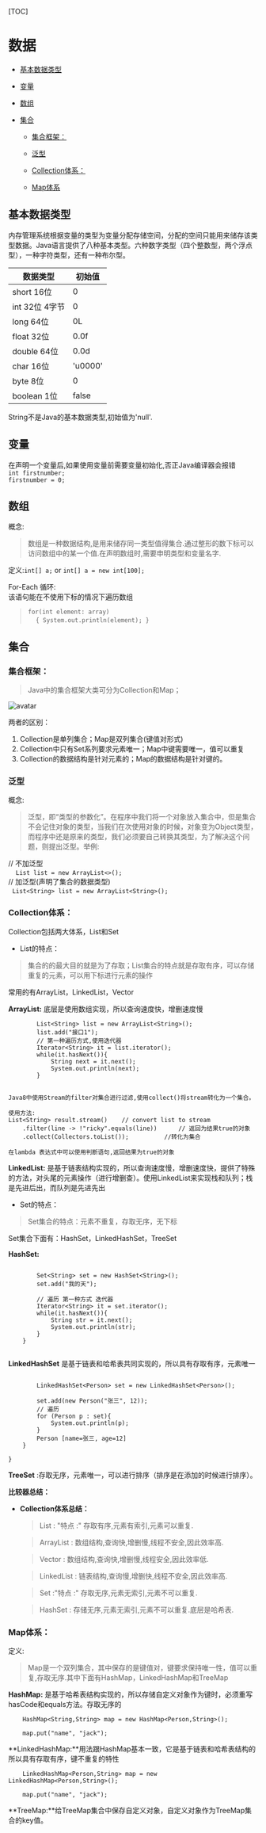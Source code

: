 [TOC]



# **数据**
* [基本数据类型](#基本数据类型)

* [变量](#变量)

* [数组](#数组)

* [集合](#集合)

    * [集合框架：](#集合框架：)

    * [泛型](#泛型)

    * [Collection体系：](#Collection体系：)

    * [Map体系](#Map体系)
## 基本数据类型
内存管理系统根据变量的类型为变量分配存储空间，分配的空间只能用来储存该类型数据。Java语言提供了八种基本类型。六种数字类型（四个整数型，两个浮点型），一种字符类型，还有一种布尔型。


 | 数据类型 | 初始值 |
 | --- | ---|
 |  short 16位|0 |
 | int 32位 4字节|0
 | long 64位|0L
 | float 32位|0.0f
 | double 64位|0.0d
 | char 16位|'u0000'
 | byte 8位|0
 | boolean 1位|false

String不是Java的基本数据类型,初始值为'null'.

## 变量
在声明一个变量后,如果使用变量前需要变量初始化,否正Java编译器会报错</br>
`int firstnumber;`</br>
`firstnumber = 0;`
## 数组
概念: 
> 数组是一种数据结构,是用来储存同一类型值得集合.通过整形的数下标可以访问数组中的某一个值.在声明数组时,需要申明类型和变量名字.

定义:`int[] a;` or `int[] a = new int[100];`

For-Each 循环:</br>
该语句能在不使用下标的情况下遍历数组
> `for(int element: array)`</br>
&nbsp;&nbsp;&nbsp;&nbsp;`{
    System.out.println(element);
}`
## **集合**
### **集合框架：**
> Java中的集合框架大类可分为Collection和Map；</br>

![avatar](./pictrues/clipboard.png)

两者的区别：
1. Collection是单列集合；Map是双列集合(键值对形式)
2. Collection中只有Set系列要求元素唯一；Map中键需要唯一，值可以重复
3. Collection的数据结构是针对元素的；Map的数据结构是针对键的。
### **泛型**

概念:

>泛型，即“类型的参数化”。在程序中我们将一个对象放入集合中，但是集合不会记住对象的类型，当我们在次使用对象的时候，对象变为Object类型，而程序中还是原来的类型，我们必须要自己转换其类型，为了解决这个问题，则提出泛型。举例:</br>

// 不加泛型</br>
 &nbsp;   ` List list = new ArrayList<>();`</br>
 // 加泛型(声明了集合的数据类型)</br>
 &nbsp;   `List<String> list = new ArrayList<String>();`</br>

### **Collection体系：**
Collection包括两大体系，List和Set

* List的特点：

> 集合的的最大目的就是为了存取；List集合的特点就是存取有序，可以存储重复的元素，可以用下标进行元素的操作

常用的有ArrayList，LinkedList，Vector

**ArrayList:** 底层是使用数组实现，所以查询速度快，增删速度慢

```
        List<String> list = new ArrayList<String>();
        list.add("接口1");
        // 第一种遍历方式,使用迭代器
        Iterator<String> it = list.iterator();
        while(it.hasNext()){
            String next = it.next();
            System.out.println(next);
        }
  
```
`Java8中使用Stream的filter对集合进行过滤,使用collect()将stream转化为一个集合。`
```
使用方法: 
List<String> result.stream()    // convert list to stream
    .filter(line -> !"ricky".equals(line))      // 返回为结果true的对象
    .collect(Collectors.toList());  		//转化为集合

在lambda 表达式中可以使用判断语句,返回结果为true的对象
```

**LinkedList:** 是基于链表结构实现的，所以查询速度慢，增删速度快，提供了特殊的方法，对头尾的元素操作（进行增删查）。使用LinkedList来实现栈和队列；栈是先进后出，而队列是先进先出

* Set的特点：

> Set集合的特点：元素不重复，存取无序，无下标 

Set集合下面有：HashSet，LinkedHashSet，TreeSet

**HashSet:**
```

        Set<String> set = new HashSet<String>();
        set.add("我的天");
        
        // 遍历 第一种方式 迭代器
        Iterator<String> it = set.iterator();
        while(it.hasNext()){
            String str = it.next();
            System.out.println(str);
        }
    }
    
```
**LinkedHashSet** 是基于链表和哈希表共同实现的，所以具有存取有序，元素唯一
```

        LinkedHashSet<Person> set = new LinkedHashSet<Person>();
        
        set.add(new Person("张三", 12));
        // 遍历
        for (Person p : set){
            System.out.println(p);
        }
        Person [name=张三, age=12]
    }
    
}
```
**TreeSet** :存取无序，元素唯一，可以进行排序（排序是在添加的时候进行排序）。

 **比较器总结：**
* **Collection体系总结：**

    >List  : "特点 :" 存取有序,元素有索引,元素可以重复.

    >ArrayList : 数组结构,查询快,增删慢,线程不安全,因此效率高.

    >Vector : 数组结构,查询快,增删慢,线程安全,因此效率低.

    >LinkedList : 链表结构,查询慢,增删快,线程不安全,因此效率高.

    >Set   :"特点 :" 存取无序,元素无索引,元素不可以重复.

    >HashSet : 存储无序,元素无索引,元素不可以重复.底层是哈希表.

### Map体系：

定义:
>Map是一个双列集合，其中保存的是键值对，键要求保持唯一性，值可以重复,存取无序.其中下面有HashMap，LinkedHashMap和TreeMap

**HashMap:** 是基于哈希表结构实现的，所以存储自定义对象作为键时，必须重写hasCode和equals方法。存取无序的
```
    HashMap<String,String> map = new HashMap<Person,String>();

    map.put("name", "jack");

```
**LinkedHashMap:**用法跟HashMap基本一致，它是基于链表和哈希表结构的所以具有存取有序，键不重复的特性

```
    LinkedHashMap<Person,String> map = new LinkedHashMap<Person,String>(); 

    map.put("name", "jack");
```
**TreeMap:**给TreeMap集合中保存自定义对象，自定义对象作为TreeMap集合的key值。








